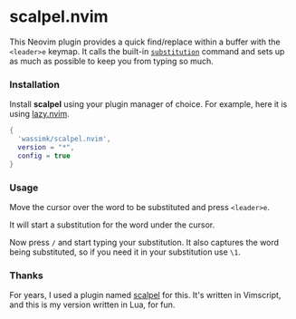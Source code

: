 # scalpel.nvim

This Neovim plugin provides a quick find/replace within a buffer with the `<leader>e` keymap. It calls the built-in [`substitution`](https://neovim.io/doc/user/usr_10.html#10.2) command and sets up as much as possible to keep you from typing so much.

### Installation

Install **scalpel** using your plugin manager of choice. For example, here it is using [lazy.nvim](https://github.com/folke/lazy.nvim).

```lua
{
  'wassimk/scalpel.nvim',
  version = "*",
  config = true
}
```

### Usage

Move the cursor over the word to be substituted and press `<leader>e`.

It will start a substitution for the word under the cursor.

Now press `/` and start typing your substitution. It also captures the word being substituted, so if you need it in your substitution use `\1`.

### Thanks

For years, I used a plugin named [scalpel](https://github.com/wincent/scalpel) for this. It's written in Vimscript, and this is my version written in Lua, for fun.

